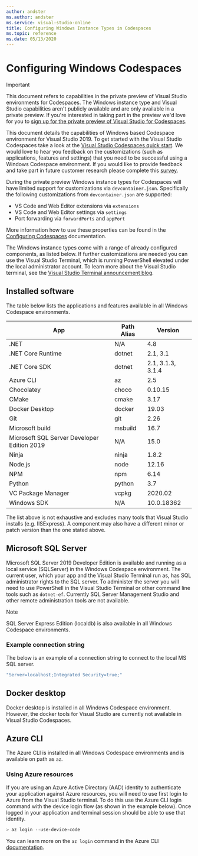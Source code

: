 ```yaml
---
author: andster
ms.author: andster
ms.service: visual-studio-online
title: Configuring Windows Instance Types in Codespaces
ms.topic: reference
ms.date: 05/13/2020
---
```


# Configuring Windows Codespaces

>[!IMPORTANT]
> This document refers to capabilities in the private preview of Visual Studio environments for Codespaces. The Windows instance type and Visual Studio capabilities aren't publicly available and are only available in a private preview. If you're interested in taking part in the preview we'd love for you to [sign up for the private preview of Visual Studio for Codespaces](https://aka.ms/vsfutures-signup).

This document details the capabilities of Windows based Codespace environment for Visual Studio 2019. To get started with the Visual Studio Codespaces take a look at the [Visual Studio Codespaces quick start](../quickstarts/vs.md). We would love to hear you feedback on the customizations (such as applications, features and settings) that you need to be successful using a Windows Codespace environment. If you would like to provide feedback and take part in future customer research please complete this [survey]( https://www.research.net/r/WXGB6N5).

During the private preview Windows instance types for Codespaces will have limited support for customizations via `devcontainer.json`. Specifically the following customizations from `devcontainer.json` are supported:

- VS Code and Web Editor extensions via `extensions`
- VS Code and Web Editor settings via `settings`
- Port forwarding via `forwardPorts` and `appPort`

 More information how to use these properties can be found in the [Configuring Codespaces](configuring.md#codespaces-configuration-reference) documentation.

 The Windows instance types come with a range of already configured components, as listed below. If further customizations are needed you can use the Visual Studio Terminal, which is running PowerShell elevated under the local administrator account. To learn more about the Visual Studio terminal, see the [Visual Studio Terminal announcement blog](https://devblogs.microsoft.com/visualstudio/say-hello-to-the-new-visual-studio-terminal/).

## Installed software

The table below lists the applications and features available in all Windows Codespace environments.

| App                                         | Path Alias | Version            |
|---------------------------------------------|------------|--------------------|
| .NET                                        | N/A        | 4.8                |
| .NET Core Runtime                           | dotnet     | 2.1, 3.1           |
| .NET Core SDK                               | dotnet     | 2.1, 3.1.3, 3.1.4  |
| Azure CLI                                   | az         | 2.5                |
| Chocolatey                                  | choco      | 0.10.15            |
| CMake                                       | cmake      | 3.17               |
| Docker Desktop                              | docker     | 19.03              |
| Git                                         | git        | 2.26               |
| Microsoft build                             | msbuild    | 16.7               |
| Microsoft SQL Server Developer Edition 2019 | N/A        | 15.0               |
| Ninja                                       | ninja      | 1.8.2              |
| Node.js                                     | node       | 12.16              |
| NPM                                         | npm        | 6.14               |
| Python                                      | python     | 3.7                |
| VC Package Manager                          | vcpkg      | 2020.02            |
| Windows SDK                                 | N/A        | 10.0.18362         |

The list above is not exhaustive and excludes many tools that Visual Studio installs (e.g. IISExpress). A component may also have a different minor or patch version than the one stated above.

## Microsoft SQL Server

Microsoft SQL Server 2019 Developer Edition is available and running as a local service (SQLServer) in the Windows Codespace environment. The current user, which your app and the Visual Studio Terminal run as, has SQL administrator rights to the SQL server. To administer the server you will need to use PowerShell in the Visual Studio Terminal or other command line tools such as `dotnet-ef`. Currently SQL Server Management Studio and other remote administration tools are not available.

> [!NOTE]
> SQL Server Express Edition (localdb) is also available in all Windows Codespace environments.

### Example connection string

The below is an example of a connection string to connect to the local MS SQL server.

```csharp
"Server=localhost;Integrated Security=true;"
```

## Docker desktop

Docker desktop is installed in all Windows Codespace environment. However, the docker tools for Visual Studio are currently not available in Visual Studio Codespaces.

## Azure CLI

The Azure CLI is installed in all Windows Codespace environments and is available on path as `az`.

### Using Azure resources

If you are using an Azure Active Directory (AAD) identity to authenticate your application against Azure resources, you will need to use first login to Azure from the Visual Studio terminal. To do this use the Azure CLI login command with the device login flow (as shown in the example below). Once logged in your application and terminal session should be able to use that identity.

```powershell
> az login --use-device-code
```

You can learn more on the `az login` command in the Azure CLI [documentation](/cli/azure/reference-index?view=azure-cli-latest#az-login).
